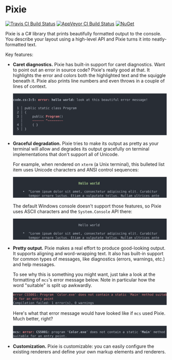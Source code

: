 # Pixie

[![Travis CI Build Status](https://travis-ci.org/jonathanvdc/Pixie.svg?branch=master)](https://travis-ci.org/jonathanvdc/Pixie)
[![AppVeyor CI Build Status](https://ci.appveyor.com/api/projects/status/twwrupu0k7aaf2x6?svg=true)](https://ci.appveyor.com/project/jonathanvdc/pixie)
[![NuGet](https://img.shields.io/nuget/v/Pixie.svg)](https://www.nuget.org/packages/Pixie)

Pixie is a C# library that prints beautifully formatted output to the console. You describe your layout using a high-level API and Pixie turns it into neatly-formatted text.

Key features:

  * **Caret diagnostics.** Pixie has built-in support for caret diagnostics. Want to point out an error in source code? Pixie's really good at that. It highlights the error and colors both the highlighted text and the squiggle beneath it. Pixie also prints line numbers and even throws in a couple of lines of context.

    ![Diagnostic](docs/img/caret.svg)

  * **Graceful degradation.** Pixie tries to make its output as pretty as your terminal will allow and degrades its output gracefully on terminal implementations that don't support all of Unicode.
  
    For example, when rendered on `xterm` (a Unix terminal), this bulleted list item uses Unicode characters and ANSI control sequences:

    ![Fancy bullets](docs/img/degradation-fancy.svg)

    The default Windows console doesn't support those features, so Pixie uses ASCII characters and the `System.Console` API there:

    ![Simple bullets](docs/img/degradation-simple.svg)

  * **Pretty output.** Pixie makes a real effort to produce good-looking output. It supports aligning and word-wrapping text. It also has built-in support for common types of messages, like diagnostics (errors, warnings, etc.) and help messages.

    To see why this is something you might want, just take a look at the formatting of `mcs`'s error message below. Note in particular how the word "suitable" is split up awkwardly.

    ![Sad line break](docs/img/sad-line-break.svg)

    Here's what that error message would have looked like if `mcs` used Pixie. Much better, right?

    ![Happy line break](docs/img/happy-line-break.svg)

  * **Customization.** Pixie is customizable: you can easily configure the existing renderers and define your own markup elements and renderers.
